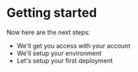 # Getting started

Now here are the next steps:

- We'll get you access with your account
- We'll setup your environment
- Let's setup your first deployment